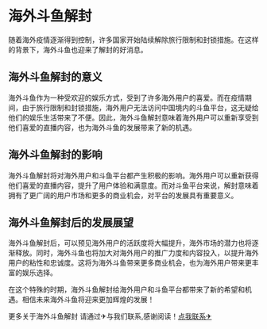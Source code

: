 # 海外斗鱼解封

随着海外疫情逐渐得到控制，许多国家开始陆续解除旅行限制和封锁措施。在这样的背景下，海外斗鱼也迎来了解封的好消息。

## 海外斗鱼解封的意义

海外斗鱼作为一种受欢迎的娱乐方式，受到了许多海外用户的喜爱。而在疫情期间，由于旅行限制和封锁措施，海外用户无法访问中国境内的斗鱼平台，这无疑给他们的娱乐生活带来了不便。因此，海外斗鱼解封意味着海外用户可以重新享受到他们喜爱的直播内容，也为海外斗鱼的发展带来了新的机遇。

## 海外斗鱼解封的影响

海外斗鱼解封将对海外用户和斗鱼平台都产生积极的影响。海外用户可以重新获得他们喜爱的直播内容，提升了用户体验和满意度。而对斗鱼平台来说，解封意味着拥有了更广阔的用户市场和更多的商业机会，对平台的发展具有重要意义。

## 海外斗鱼解封后的发展展望

海外斗鱼解封后，可以预见海外用户的活跃度将大幅提升，海外市场的潜力也将逐渐释放。同时，海外斗鱼也将加大对海外用户的推广力度和内容投入，以提升海外用户的粘性和忠诚度。这将为海外斗鱼带来更多商业机会，也为海外用户带来更丰富的娱乐选择。

在这个特殊的时期，海外斗鱼解封给海外用户和斗鱼平台都带来了新的希望和机遇。相信未来海外斗鱼将迎来更加辉煌的发展！

更多关于海外斗鱼解封 请通过✈与我们联系,感谢阅读！[点我联系✈](https://news.k02.cc)